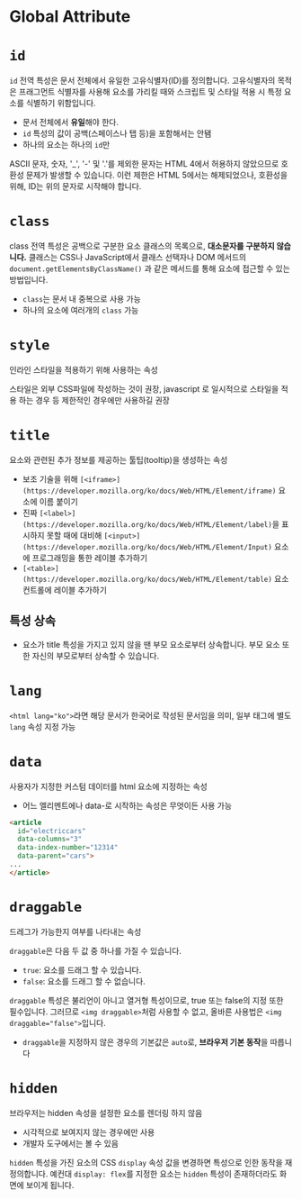 # Global Attribute

# `id`

`id` 전역 특성은 문서 전체에서 유일한 고유식별자(ID)를 정의합니다. 고유식별자의 목적은 프래그먼트 식별자를 사용해 요소를 가리킬 때와 스크립트 및 스타일 적용 시 특정 요소를 식별하기 위함입니다.

- 문서 전체에서 **유일**해야 한다.
- `id` 특성의 값이 공백(스페이스나 탭 등)을 포함해서는 안됌
- 하나의 요소는 하나의 `id`만

ASCII 문자, 숫자, '_', '-' 및 '.'를 제외한 문자는 HTML 4에서 허용하지 않았으므로 호환성 문제가 발생할 수 있습니다. 이런 제한은 HTML 5에서는 해제되었으나, 호환성을 위해, ID는 위의 문자로 시작해야 합니다.

# `class`

class 전역 특성은 공백으로 구분한 요소 클래스의 목록으로, **대소문자를 구분하지 않습니다.** 클래스는 CSS나 JavaScript에서 클래스 선택자나 DOM 메서드의`document.getElementsByClassName()` 과 같은 메서드를 통해 요소에 접근할 수 있는 방법입니다.

- `class`는 문서 내 중복으로 사용 가능
- 하나의 요소에 여러개의 `class` 가능

# `style`

인라인 스타일을 적용하기 위해 사용하는 속성

스타일은 외부 CSS파일에 작성하는 것이 권장, javascript 로 일시적으로 스타일을 적용 하는 경우 등 제한적인 경우에만 사용하길 권장

# `title`

요소와 관련된 추가 정보를 제공하는 툴팁(tooltip)을 생성하는 속성

- 보조 기술을 위해 `[<iframe>](https://developer.mozilla.org/ko/docs/Web/HTML/Element/iframe)` 요소에 이름 붙이기
- 진짜 `[<label>](https://developer.mozilla.org/ko/docs/Web/HTML/Element/label)`을 표시하지 못할 때에 대비해 `[<input>](https://developer.mozilla.org/ko/docs/Web/HTML/Element/Input)` 요소에 프로그래밍을 통한 레이블 추가하기
- `[<table>](https://developer.mozilla.org/ko/docs/Web/HTML/Element/table)` 요소 컨트롤에 레이블 추가하기

## 특성 상속

- 요소가 title 특성을 가지고 있지 않을 땐 부모 요소로부터 상속합니다. 부모 요소 또한 자신의 부모로부터 상속할 수 있습니다.

# `lang`

`<html lang="ko">`라면 해당 문서가 한국어로 작성된 문서임을 의미, 일부 태그에 별도 `lang` 속성 지정 가능

# `data`

사용자가 지정한 커스텀 데이터를 html 요소에 지정하는 속성

- 어느 엘리멘트에나 data-로 시작하는 속성은 무엇이든 사용 가능

```html
<article
  id="electriccars"
  data-columns="3"
  data-index-number="12314"
  data-parent="cars">
...
</article>
```

# `draggable`

드레그가 가능한지 여부를 나타내는 속성

`draggable`은 다음 두 값 중 하나를 가질 수 있습니다.

- `true`: 요소를 드래그 할 수 있습니다.
- `false`: 요소를 드래그 할 수 없습니다.

`draggable` 특성은 불리언이 아니고 열거형 특성이므로, true 또는 false의 지정 또한 필수입니다. 그러므로 `<img draggable>`처럼 사용할 수 없고, 올바른 사용법은 `<img draggable="false">`입니다.

- `draggable`을 지정하지 않은 경우의 기본값은 `auto`로, **브라우저 기본 동작**을 따릅니다

# `hidden`

브라우저는 hidden 속성을 설정한 요소를 렌더링 하지 않음

- 시각적으로 보여지지 않는 경우에만 사용
- 개발자 도구에서는 볼 수 있음

`hidden` 특성을 가진 요소의 CSS `display` 속성 값을 변경하면 특성으로 인한 동작을 재정의합니다. 예컨대 `display: flex`를 지정한 요소는 `hidden` 특성이 존재하더라도 화면에 보이게 됩니다.